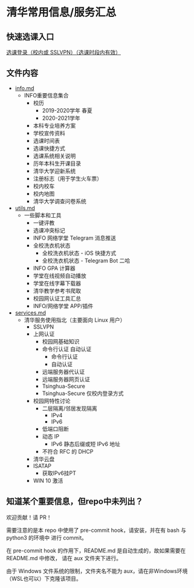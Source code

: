 # 清华常用信息/服务汇总

## 快速选课入口

[选课登录（校内或 SSLVPN）（选课时段内有效）](http://zhjwxk.cic.tsinghua.edu.cn/xklogin.do)

## 文件内容
- [info.md](info.md)
    - INFO重要信息集合
        - 校历
            - 2019-2020学年 春夏
            - 2020-2021学年 
        - 本科专业培养方案
        - 学校宣传资料
        - 选课时间表
        - 选课快捷方式
        - 选课系统相关说明
        - 历年本科生开课目录
        - 清华大学迎新系统
        - 注册标志（用于学生火车票）
        - 校内校车
        - 校内地图
        - 清华大学调查问卷系统
- [utils.md](utils.md)
    - 一些脚本和工具
        - 一键评教
        - 选课冲突标记
        - INFO 网络学堂 Telegram 消息推送
        - 全校洗衣机状态
            - 全校洗衣机状态 - iOS 快捷方式
            - 全校洗衣机状态 - Telegram Bot 二哈
        - INFO GPA 计算器
        - 学堂在线视频自动播放
        - 学堂在线字幕下载器
        - 清华教学参考书爬取
        - 校园网认证工具汇总
        - INFO/网络学堂 APP/插件
- [services.md](services.md)
    - 清华服务使用指北（主要面向 Linux 用户）
        - SSLVPN
        - 上网认证
            - 校园网基础知识
            - 命令行认证 自动认证
                - 命令行认证
                - 自动认证
            - 远端服务器代认证
            - 远端服务器网页认证
            - Tsinghua-Secure
            - Tsinghua-Secure 仅校内登录方式
        - 校园网特性讨论
            - 二层隔离/邻居发现隔离
                - IPv4
                - IPv6
            - 低端口阻断
            - 动态 IP
                - IPv6 静态后缀或短 IPv6 地址
            - 不符合 RFC 的 DHCP
        - 清华云盘
        - ISATAP 
            - 获取IPv6挂PT
        - WIN 10 激活

## 知道某个重要信息，但repo中未列出？

欢迎贡献！请 PR！

需要注意的是本 repo 中使用了 pre-commit hook，请安装，并在有 bash 与 python3 的环境中
进行 commit。

在 pre-commit hook 的作用下，README.md 是自动生成的，故如果需要在 README.md 中修改，
请在 aux 文件夹下进行。

由于 Windows 文件系统的限制，文件夹名不能为 aux，请在非Windows环境（WSL也可以）下克隆该项目。
